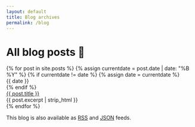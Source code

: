 ```yaml
---
layout: default
title: Blog archives
permalink: /blog
---
```


<div>
  <div class="post-heading">
    <h1 class="post-title">All blog posts 📝</h1>
  </div>
  {% for post in site.posts %}
    {% assign currentdate = post.date | date: "%B %Y" %}
    {% if currentdate != date %}
      {% assign date = currentdate %}
      <div class="super">{{ date }}</div>
    {% endif %}
      <div class="blog-entry">
        <div><a class="internal-link" href="{{ post.url }}">{{ post.title }}</a></div>
        <div class="sub">{{ post.excerpt | strip_html }}</div>
      </div>
  {% endfor %}
  <br>
  <div class="sub"><p>This blog is also available as <a class="internal-link" target="_blank" href="/rss.xml">RSS</a> and <a class="internal-link" target="_blank" href="/feed.json">JSON</a> feeds.</p></div>
</div>
